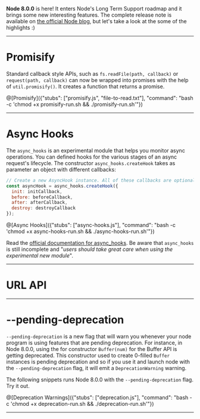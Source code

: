 **Node 8.0.0** is here! It enters Node's Long Term Support roadmap and it brings some new interesting features. The complete release note is available on [the official Node blog](https://nodejs.org/en/blog/release/v8.0.0/), but let's take a look at the some of the highlights :)

---------

# Promisify

Standard callback style APIs, such as `fs.readFile(path, callback)` or `request(path, callback)` can now be wrapped into promises with the help of `util.promisify()`. It creates a function that returns a promise.

@[Promisify]({"stubs": ["promisify.js", "file-to-read.txt"], "command": "bash -c 'chmod +x promisify-run.sh && ./promisify-run.sh'"})

---------

# Async Hooks

The `async_hooks` is an experimental module that helps you monitor async operations. You can defined hooks for the various stages of an async request's lifecycle. The constructor `async_hooks.createHook` takes as parameter an object with different callbacks:

```javascript
// Create a new AsyncHook instance. All of these callbacks are optional.
const asyncHook = async_hooks.createHook({
  init: initCallback,
  before: beforeCallback,
  after: afterCallback,
  destroy: destroyCallback
});
```

@[Async Hooks]({"stubs": ["async-hooks.js"], "command": "bash -c 'chmod +x async-hooks-run.sh && ./async-hooks-run.sh'"})

Read the [official documentation for async_hooks](https://github.com/AndreasMadsen/node/blob/82149a8e0f0a13e5f34215e370b6750a300617e6/doc/api/async_hooks.md). Be aware that `async_hooks` is still incomplete and "_users should take great care when using the experimental new module_".

---------

# URL API

---------

# --pending-deprecation

`--pending-deprecation` is a new flag that will warn you whenever your node program is using features that are pending deprecation. For instance, in Node 8.0.0, using the for constructor `Buffer(num)` for the Buffer API is getting deprecated. This constructor used to create 0-filled `Buffer` instances is pending deprecation and so if you use it and launch node with the `--pending-deprecation` flag, it will emit a `DeprecationWarning` warning.

The following snippets runs Node 8.0.0 with the `--pending-deprecation` flag. Try it out.

@[Deprecation Warnings]({"stubs": ["deprecation.js"], "command": "bash -c 'chmod +x deprecation-run.sh && ./deprecation-run.sh'"})

-----------

